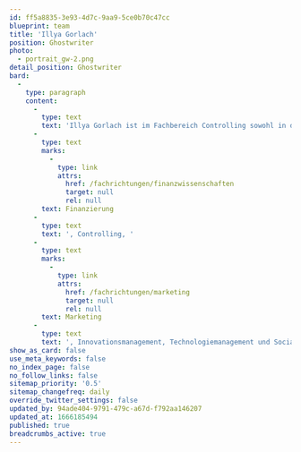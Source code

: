 ```yaml
---
id: ff5a8835-3e93-4d7c-9aa9-5ce0b70c47cc
blueprint: team
title: 'Illya Gorlach'
position: Ghostwriter
photo:
  - portrait_gw-2.png
detail_position: Ghostwriter
bard:
  -
    type: paragraph
    content:
      -
        type: text
        text: 'Illya Gorlach ist im Fachbereich Controlling sowohl in der Forschung als auch der Lehre tätig. Im Rahmen seiner akademischen Ausbildung, hat Illya Gorlach sich insbesondere auf die Fachbereiche Investition und '
      -
        type: text
        marks:
          -
            type: link
            attrs:
              href: /fachrichtungen/finanzwissenschaften
              target: null
              rel: null
        text: Finanzierung
      -
        type: text
        text: ', Controlling, '
      -
        type: text
        marks:
          -
            type: link
            attrs:
              href: /fachrichtungen/marketing
              target: null
              rel: null
        text: Marketing
      -
        type: text
        text: ', Innovationsmanagement, Technologiemanagement und Social Media fokussiert. Als Ghostwriter bei GWriters ist er in der Lage, seine Erfahrung und Fähigkeiten täglich einzusetzen und Andere beim Erreichen ihrer Ziele zu unterstützen. Als Ghostwriter legt Illya Gorlach einen hohen Wert auf einen professionellen Umgang mit Kunden und deren Zufriedenheit. Darüber hinaus spricht  er fünf Sprachen und verfügt über die Fähigkeit, sich schnell und gründlich in neue Themen einzuarbeiten.'
show_as_card: false
use_meta_keywords: false
no_index_page: false
no_follow_links: false
sitemap_priority: '0.5'
sitemap_changefreq: daily
override_twitter_settings: false
updated_by: 94ade404-9791-479c-a67d-f792aa146207
updated_at: 1666185494
published: true
breadcrumbs_active: true
---
```

